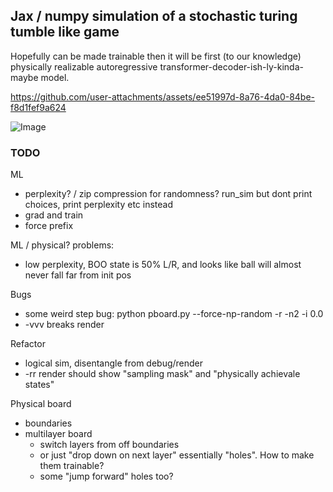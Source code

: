 ## Jax / numpy simulation of a stochastic turing tumble like game

Hopefully can be made trainable then it will be first (to our knowledge) physically realizable autoregressive transformer-decoder-ish-ly-kinda-maybe model.

https://github.com/user-attachments/assets/ee51997d-8a76-4da0-84be-f8d1fef9a624

![Image](https://github.com/user-attachments/assets/ed0e3955-227c-42a1-b857-7edccf2e557d)

### TODO
ML
* perplexity? / zip compression for randomness? run_sim but dont print choices, print perplexity etc instead
* grad and train
* force prefix

ML / physical? problems:
* low perplexity, BOO state is 50% L/R, and looks like ball will almost never fall far from init pos

Bugs
* some weird step bug: python pboard.py  --force-np-random -r -n2 -i 0.0 
* -vvv breaks render

Refactor
* logical sim, disentangle from debug/render
* -rr render should show "sampling mask" and "physically achievale states"

Physical board
* boundaries
* multilayer board
    * switch layers from off boundaries
    * or just "drop down on next layer" essentially "holes". How to make them trainable? 
    * some "jump forward" holes too?


